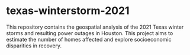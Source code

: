 # texas-winterstorm-2021
This repository contains the geospatial analysis of the 2021 Texas winter storms and resulting power outages in Houston. This project aims to estimate the number of homes affected and explore socioeconomic disparities in recovery.
